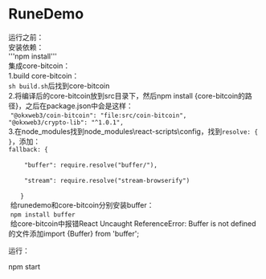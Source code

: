 # RuneDemo
 


运行之前：  
安装依赖：  
'''npm install'''  
集成core-bitcoin：  
1.build core-bitcoin：  
`sh build.sh`后找到core-bitcoin  
2.将编译后的core-bitcoin放到src目录下，然后npm install {core-bitcoin的路径}，之后在package.json中会是这样：  
 `"@okxweb3/coin-bitcoin": "file:src/coin-bitcoin",`  
 `"@okxweb3/crypto-lib": "^1.0.1",`  
3.在node_modules找到node_modules\react-scripts\config，找到`resolve: { }`，添加：  
`fallback: {`  

        `"buffer": require.resolve("buffer/"),`  

        `"stream": require.resolve("stream-browserify")`  

      `}`  
 给runedemo和core-bitcoin分别安装buffer：  
 `npm install buffer`  
 给core-bitcoin中报错React Uncaught ReferenceError: Buffer is not defined的文件添加import {Buffer} from 'buffer';  
  
运行：  
  
npm start
